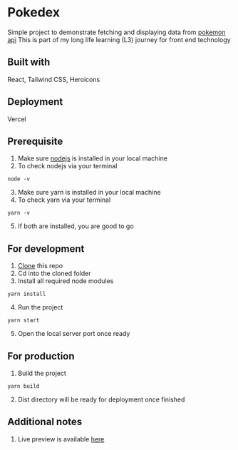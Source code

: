 # Pokedex

Simple project to demonstrate fetching and displaying data from [pokemon api](https://pokeapi.co/api/v2)
This is part of my long life learning (L3) journey for front end technology

## Built with

React, Tailwind CSS, Heroicons

## Deployment

Vercel

## Prerequisite

1. Make sure [nodejs](https://nodejs.org/en) is installed in your local machine
2. To check nodejs via your terminal

```
node -v
```

3. Make sure yarn is installed in your local machine
4. To check yarn via your terminal

```
yarn -v
```

5. If both are installed, you are good to go

## For development

1. [Clone](https://docs.github.com/en/repositories/creating-and-managing-repositories/cloning-a-repository) this repo
2. Cd into the cloned folder
3. Install all required node modules

```
yarn install
```

4. Run the project

```
yarn start
```

5. Open the local server port once ready

## For production

1. Build the project

```
yarn build
```

2. Dist directory will be ready for deployment once finished

## Additional notes

1. Live preview is available [here](https://mf-pokedex-react.netlify.app)
